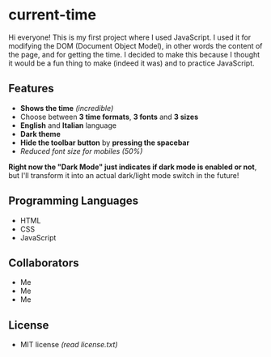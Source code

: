 # current-time
Hi everyone! This is my first project where I used JavaScript. I used it for modifying the DOM (Document Object Model), in other words the content of the page, and for getting the time. I decided to make this because I thought it would be a fun thing to make (indeed it was) and to practice JavaScript.

## Features
- **Shows the time** *(incredible)*
- Choose between **3 time formats**, **3 fonts** and **3 sizes**
- **English** and **Italian** language
- **Dark theme**
- **Hide the toolbar button** by **pressing the spacebar**
- *Reduced font size for mobiles (50%)*

**Right now the "Dark Mode" just indicates if dark mode is enabled or not**, but I'll transform it into an actual dark/light mode switch in the future! 

## Programming Languages
- HTML
- CSS
- JavaScript

## Collaborators
- Me
- Me
- Me

## License
- MIT license *(read license.txt)*

